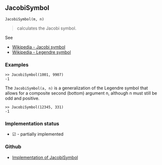 ## JacobiSymbol

```
JacobiSymbol(m, n)
```

> calculates the Jacobi symbol.

See
* [Wikipedia - Jacobi symbol](https://en.wikipedia.org/wiki/Jacobi_symbol)
* [Wikipedia - Legendre symbol](https://en.wikipedia.org/wiki/Legendre_symbol)

### Examples

```
>> JacobiSymbol(1001, 9907)
-1
```

The `JacobiSymbol(a, n)` is a generalization of the Legendre symbol that allows for a composite second (bottom) argument n, although n must still be odd and positive. 

```
>> JacobiSymbol(12345, 331)
-1
```


### Implementation status

* &#x2611; - partially implemented

### Github

* [Implementation of JacobiSymbol](https://github.com/axkr/symja_android_library/blob/master/symja_android_library/matheclipse-core/src/main/java/org/matheclipse/core/builtin/NumberTheory.java#L3463) 

